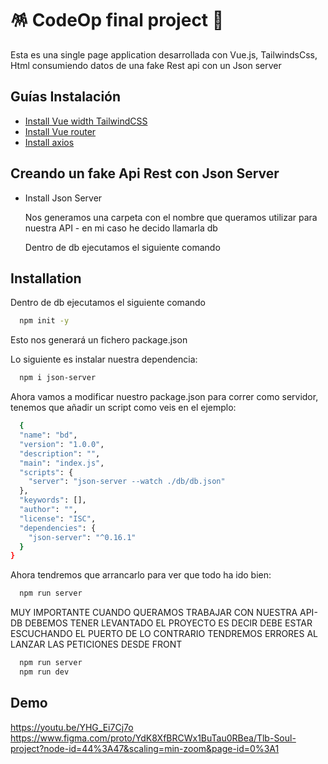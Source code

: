 
# 🪅 CodeOp final project 🎉

Esta es una single page application desarrollada con Vue.js, TailwindsCss, Html consumiendo datos de una fake Rest api con un Json server 


## Guías Instalación 

 - [Install Vue width TailwindCSS](https://tailwindcss.com/docs/guides/vite)
 - [Install Vue router](https://router.vuejs.org/installation.html)
 - [Install axios](https://www.npmjs.com/package/vue-axios)
 
 

## Creando un fake Api Rest con Json Server

- Install Json Server

    Nos generamos una carpeta con el nombre que queramos utilizar para nuestra API - en mi caso he decido llamarla db

    Dentro de db ejecutamos el siguiente comando

    




## Installation

Dentro de db ejecutamos el siguiente comando

```bash
  npm init -y
```
    
Esto nos generará un fichero package.json

Lo siguiente es instalar nuestra dependencia:

```bash
  npm i json-server
```

Ahora vamos a modificar nuestro package.json para correr como servidor, tenemos que añadir un script como veis en el ejemplo:

```bash
  {
  "name": "bd",
  "version": "1.0.0",
  "description": "",
  "main": "index.js",
  "scripts": {
    "server": "json-server --watch ./db/db.json"
  },
  "keywords": [],
  "author": "",
  "license": "ISC",
  "dependencies": {
    "json-server": "^0.16.1"
  }
}
```

Ahora tendremos que arrancarlo para ver que todo ha ido bien:

```bash
  npm run server
```

MUY IMPORTANTE CUANDO QUERAMOS TRABAJAR CON NUESTRA API-DB DEBEMOS TENER LEVANTADO EL PROYECTO ES DECIR DEBE ESTAR ESCUCHANDO EL PUERTO DE LO CONTRARIO TENDREMOS ERRORES AL LANZAR LAS PETICIONES DESDE FRONT

```bash
  npm run server
  npm run dev
```
## Demo

https://youtu.be/YHG_Ei7Cj7o
https://www.figma.com/proto/YdK8XfBRCWx1BuTau0RBea/Tlb-Soul-project?node-id=44%3A47&scaling=min-zoom&page-id=0%3A1

